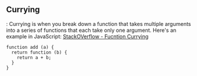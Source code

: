 
## Currying
: Currying is when you break down a function that takes multiple arguments into a series of functions that each take only one argument. Here's an example in JavaScript:
[StackOVerflow - Fucntion Currying](https://stackoverflow.com/questions/36314/what-is-currying)
```JS
function add (a) {
  return function (b) {
    return a + b;
  }
}
```
